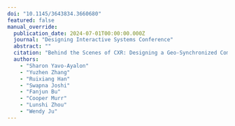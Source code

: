 ```yaml
---
doi: "10.1145/3643834.3660680"
featured: false
manual_override:
  publication_date: 2024-07-01T00:00:00.000Z
  journal: "Designing Interactive Systems Conference"
  abstract: ""
  citation: "Behind the Scenes of CXR: Designing a Geo-Synchronized Communal eXtended Reality System (2024)"
  authors:
    - "Sharon Yavo-Ayalon"
    - "Yuzhen Zhang"
    - "Ruixiang Han"
    - "Swapna Joshi"
    - "Fanjun Bu"
    - "Cooper Murr"
    - "Lunshi Zhou"
    - "Wendy Ju"
---
```


<!-- You can add additional content about this publication here if needed -->
